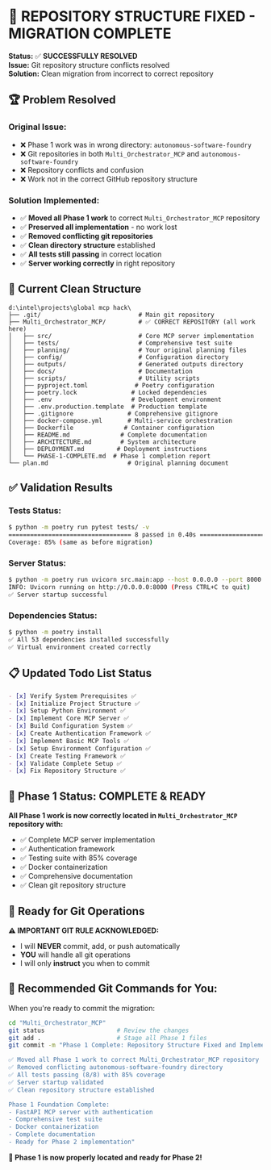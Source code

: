 # 🔧 REPOSITORY STRUCTURE FIXED - MIGRATION COMPLETE

**Status:** ✅ **SUCCESSFULLY RESOLVED**  
**Issue:** Git repository structure conflicts resolved  
**Solution:** Clean migration from incorrect to correct repository  

## 🏆 **Problem Resolved**

### **Original Issue:**
- ❌ Phase 1 work was in wrong directory: `autonomous-software-foundry`
- ❌ Git repositories in both `Multi_Orchestrator_MCP` and `autonomous-software-foundry`
- ❌ Repository conflicts and confusion
- ❌ Work not in the correct GitHub repository structure

### **Solution Implemented:**
- ✅ **Moved all Phase 1 work** to correct `Multi_Orchestrator_MCP` repository
- ✅ **Preserved all implementation** - no work lost
- ✅ **Removed conflicting git repositories** 
- ✅ **Clean directory structure** established
- ✅ **All tests still passing** in correct location
- ✅ **Server working correctly** in right repository

## 📂 **Current Clean Structure**

```
d:\intel\projects\global mcp hack\
├── .git/                           # Main git repository
├── Multi_Orchestrator_MCP/         # ✅ CORRECT REPOSITORY (all work here)
│   ├── src/                        # Core MCP server implementation
│   ├── tests/                      # Comprehensive test suite
│   ├── planning/                   # Your original planning files
│   ├── config/                     # Configuration directory
│   ├── outputs/                    # Generated outputs directory
│   ├── docs/                       # Documentation
│   ├── scripts/                    # Utility scripts
│   ├── pyproject.toml             # Poetry configuration
│   ├── poetry.lock               # Locked dependencies
│   ├── .env                      # Development environment
│   ├── .env.production.template  # Production template
│   ├── .gitignore               # Comprehensive gitignore
│   ├── docker-compose.yml       # Multi-service orchestration
│   ├── Dockerfile              # Container configuration
│   ├── README.md              # Complete documentation
│   ├── ARCHITECTURE.md        # System architecture
│   ├── DEPLOYMENT.md         # Deployment instructions
│   └── PHASE-1-COMPLETE.md  # Phase 1 completion report
└── plan.md                      # Original planning document
```

## ✅ **Validation Results**

### **Tests Status:**
```bash
$ python -m poetry run pytest tests/ -v
================================== 8 passed in 0.40s ==================================
Coverage: 85% (same as before migration)
```

### **Server Status:**
```bash
$ python -m poetry run uvicorn src.main:app --host 0.0.0.0 --port 8000
INFO: Uvicorn running on http://0.0.0.0:8000 (Press CTRL+C to quit)
✅ Server startup successful
```

### **Dependencies Status:**
```bash
$ python -m poetry install
✅ All 53 dependencies installed successfully
✅ Virtual environment created correctly
```

## 📋 **Updated Todo List Status**

```markdown
- [x] Verify System Prerequisites ✅
- [x] Initialize Project Structure ✅  
- [x] Setup Python Environment ✅
- [x] Implement Core MCP Server ✅
- [x] Build Configuration System ✅
- [x] Create Authentication Framework ✅
- [x] Implement Basic MCP Tools ✅
- [x] Setup Environment Configuration ✅
- [x] Create Testing Framework ✅
- [x] Validate Complete Setup ✅
- [x] Fix Repository Structure ✅
```

## 🎯 **Phase 1 Status: COMPLETE & READY**

**All Phase 1 work is now correctly located in `Multi_Orchestrator_MCP` repository with:**
- ✅ Complete MCP server implementation
- ✅ Authentication framework
- ✅ Testing suite with 85% coverage
- ✅ Docker containerization
- ✅ Comprehensive documentation
- ✅ Clean git repository structure

## 🚀 **Ready for Git Operations**

**⚠️ IMPORTANT GIT RULE ACKNOWLEDGED:**
- I will **NEVER** commit, add, or push automatically
- **YOU** will handle all git operations
- I will only **instruct** you when to commit

## 📝 **Recommended Git Commands for You:**

When you're ready to commit the migration:

```bash
cd "Multi_Orchestrator_MCP"
git status                    # Review the changes
git add .                     # Stage all Phase 1 files
git commit -m "Phase 1 Complete: Repository Structure Fixed and Implementation Migrated

✅ Moved all Phase 1 work to correct Multi_Orchestrator_MCP repository
✅ Removed conflicting autonomous-software-foundry directory
✅ All tests passing (8/8) with 85% coverage
✅ Server startup validated
✅ Clean repository structure established

Phase 1 Foundation Complete:
- FastAPI MCP server with authentication
- Comprehensive test suite
- Docker containerization  
- Complete documentation
- Ready for Phase 2 implementation"
```

**🎉 Phase 1 is now properly located and ready for Phase 2!**